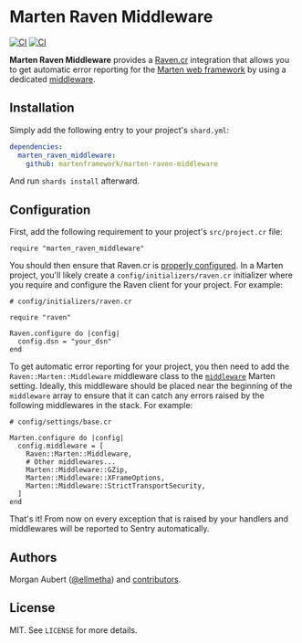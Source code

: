 # Marten Raven Middleware

[![CI](https://github.com/ellmetha/marten-raven-middleware/workflows/Specs/badge.svg)](https://github.com/ellmetha/marten-raven-middleware/actions)
[![CI](https://github.com/ellmetha/marten-raven-middleware/workflows/QA/badge.svg)](https://github.com/ellmetha/marten-raven-middleware/actions)

**Marten Raven Middleware** provides a [Raven.cr](https://github.com/Sija/raven.cr) integration that allows you to get automatic error reporting for the [Marten web framework](https://github.com/martenframework/marten) by using a dedicated [middleware](https://martenframework.com/docs/handlers-and-http/middlewares).

## Installation

Simply add the following entry to your project's `shard.yml`:

```yaml
dependencies:
  marten_raven_middleware:
    github: martenframework/marten-raven-middleware
```

And run `shards install` afterward.

## Configuration

First, add the following requirement to your project's `src/project.cr` file:

```crystal
require "marten_raven_middleware"
```

You should then ensure that Raven.cr is [properly configured](https://github.com/Sija/raven.cr#usage). In a Marten project, you'll likely create a `config/initializers/raven.cr` initializer where you require and configure the Raven client for your project. For example:

```crystal
# config/initializers/raven.cr

require "raven"

Raven.configure do |config|
  config.dsn = "your_dsn"
end
```

To get automatic error reporting for your project, you then need to add the `Raven::Marten::Middleware` middleware class to the [`middleware`](https://martenframework.com/docs/development/reference/settings#middleware) Marten setting. Ideally, this middleware should be placed near the beginning of the `middleware` array to ensure that it can catch any errors raised by the following middlewares in the stack. For example:

```crystal
# config/settings/base.cr

Marten.configure do |config|
  config.middleware = [
    Raven::Marten::Middleware,
    # Other middlewares...
    Marten::Middleware::GZip,
    Marten::Middleware::XFrameOptions,
    Marten::Middleware::StrictTransportSecurity,
  ]
end
```

That's it! From now on every exception that is raised by your handlers and middlewares will be reported to Sentry automatically.

## Authors

Morgan Aubert ([@ellmetha](https://github.com/ellmetha)) and 
[contributors](https://github.com/ellmetha/marten-raven-middleware/contributors).

## License

MIT. See ``LICENSE`` for more details.
